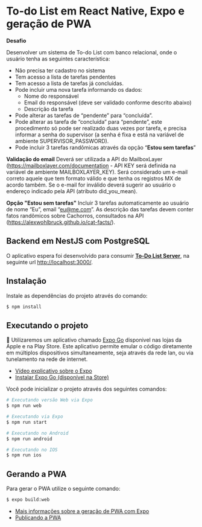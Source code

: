 # To-do List em React Native, Expo  e geração de PWA
**Desafio**

Desenvolver um sistema de To-do List com banco relacional, onde o usuário tenha as seguintes característica:
-   Não precisa ter cadastro no sistema
-   Tem acesso a lista de tarefas pendentes
-   Tem acesso a lista de tarefas já concluídas.
-   Pode incluir uma nova tarefa informando os dados:
	-   Nome do responsável
	-   Email do responsável (deve ser validado conforme descrito abaixo)
	-   Descrição da tarefa
-   Pode alterar as tarefas de “pendente” para “concluída”.
-   Pode alterar as tarefa de “concluída” para “pendente”, este procedimento só pode ser realizado duas vezes por tarefa, e precisa informar a senha do supervisor (a senha é fixa e está na variável de ambiente SUPERVISOR_PASSWORD).
-   Pode incluir 3 tarefas randômicas através da opção “**Estou sem tarefas**”

**Validação do email**
Deverá ser utilizada a API do MailboxLayer (https://mailboxlayer.com/documentation - API KEY será definida na variável de ambiente MAILBOXLAYER_KEY). Será considerado um e-mail correto aquele que tem formato válido e que tenha os registros MX de acordo também. Se o e-mail for inválido deverá sugerir ao usuário o endereço indicado pela API (atributo did_you_mean).

**Opção "Estou sem tarefas"**
Incluir 3 tarefas automaticamente ao usuário de nome “Eu”, email “[eu@me.com](mailto:eu@me.com)”. As descrição das tarefas devem conter fatos randômicos sobre Cachorros, consultados na API (https://alexwohlbruck.github.io/cat-facts/).


## Backend em NestJS com PostgreSQL

O aplicativo espera foi desenvolvido para consumir [**To-Do List Server**](https://github.com/allistertr/to-do-list-challenge-server/), na seguinte url [http://localhost:3000/](http://localhost:3000/).


## Instalação

Instale as dependências do projeto através do comando:
```bash
$ npm install
```

## Executando o projeto

:iphone: Utilizaremos um aplicativo chamado [Expo Go](https://expo.io/tools) disponivel nas lojas da Apple e na Play Store. Este aplicativo permite emular o código diretamente em múltiplos dispositivos simultaneamente, seja através da rede lan, ou via tunelamento na rede de internet.
- [Vídeo explicativo sobre o Expo](https://www.youtube.com/watch?v=uxZe6TGsVJk)
- [Instalar Expo Go (disponível na Store)](https://expo.io/tools)

Você pode inicializar o projeto através dos seguintes comandos:
```bash
# Executando versão Web via Expo
$ npm run web

# Executando via Expo
$ npm run start

# Executando no Android
$ npm run android

# Executando no IOS
$ npm run ios
```


## Gerando a PWA

Para gerar o PWA utilize o seguinte comando:
```bash
$ expo build:web
```
- [Mais informações sobre a geração de PWA com Expo](https://docs.expo.dev/guides/progressive-web-apps/)
- [Publicando a PWA](https://docs.expo.dev/distribution/publishing-websites/)

